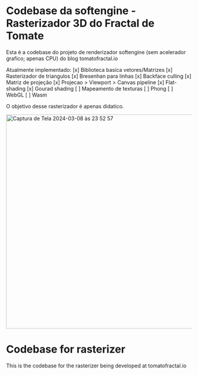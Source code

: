 # Codebase da softengine - Rasterizador 3D do Fractal de Tomate

Esta é a codebase do projeto de renderizador softengine (sem acelerador grafico; apenas CPU) do blog tomatofractal.io

Atualmente implementado:
[x] Biblioteca basica vetores/Matrizes 
[x] Rasterizador de triangulos
[x] Bresenhan para linhas
[x] Backface culling
[x] Matriz de projeção
[x] Projecao > Viewport > Canvas pipeline
[x] Flat-shading 
[x] Gourad shading
[ ] Mapeamento de texturas
[ ] Phong
[ ] WebGL
[ ] Wasm

O objetivo desse rasterizador é apenas didatico. 

<img width="582" alt="Captura de Tela 2024-03-08 às 23 52 57" src="https://github.com/lrdass/cns/assets/66750963/3810e0dd-fcee-4f34-bd5f-cdf6bf53f588">


# Codebase for rasterizer




This is the codebase for the rasterizer being developed at tomatofractal.io

